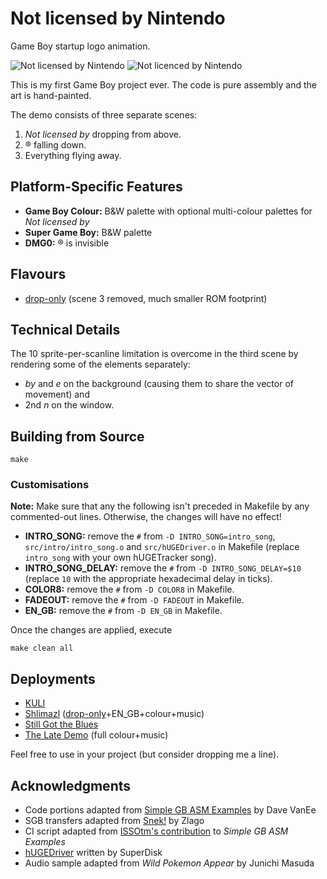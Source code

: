 # Not licensed by Nintendo

Game Boy startup logo animation.

![Not licensed by Nintendo](https://img.itch.zone/aW1hZ2UvMzg0MTE4NS8yMjkyNDE1Ny5wbmc=/347x500/UvghrD.png)
![Not licenced by Nintendo](https://github.com/user-attachments/assets/e0547320-5d25-4b38-a8fe-c750af6ae1b5)

This is my first Game Boy project ever. The code is pure assembly and the art is hand-painted.

The demo consists of three separate scenes:

1. _Not licensed by_ dropping from above.
2. ® falling down.
3. Everything flying away.

## Platform-Specific Features

* **Game Boy Colour:** B&W palette with optional multi-colour palettes for _Not licensed by_
* **Super Game Boy:** B&W palette
* **DMG0:** ® is invisible

## Flavours

* [drop-only](https://github.com/TheLeanArt/NotLicensed/tree/drop-only) (scene 3 removed, much smaller ROM footprint)

## Technical Details

The 10 sprite-per-scanline limitation is overcome in the third scene by rendering some of the elements separately:

* _by_ and _e_ on the background (causing them to share the vector of movement) and
* 2nd _n_ on the window.

## Building from Source

```
make
```

### Customisations

**Note:** Make sure that any the following isn't preceded in Makefile by any commented-out lines. Otherwise, the changes will have no effect!

* **INTRO_SONG:** remove the `#` from `-D INTRO_SONG=intro_song`, `src/intro/intro_song.o` and `src/hUGEDriver.o` in Makefile (replace `intro_song` with your own hUGETracker song).
* **INTRO_SONG_DELAY:** remove the `#` from `-D INTRO_SONG_DELAY=$10` (replace `10` with the appropriate hexadecimal delay in ticks).
* **COLOR8:** remove the `#` from `-D COLOR8` in Makefile.
* **FADEOUT:** remove the `#` from `-D FADEOUT` in Makefile.
* **EN_GB:** remove the `#` from `-D EN_GB` in Makefile.

Once the changes are applied, execute

```
make clean all
```

## Deployments

* [KULI](https://leanart.itch.io/kuli)
* [Shlimazl](https://leanart.itch.io/shlimazl) ([drop-only](https://github.com/TheLeanArt/NotLicensed/tree/drop-only)+EN_GB+colour+music)
* [Still Got the Blues](https://leanart.itch.io/sgb)
* [The Late Demo](https://leanart.itch.io/latedemo) (full colour+music)

Feel free to use in your project (but consider dropping me a line).

## Acknowledgments

* Code portions adapted from [Simple GB ASM Examples](https://github.com/tbsp/simple-gb-asm-examples/) by Dave VanEe
* SGB transfers adapted from [Snek!](https://github.com/gb-archive/snek-gbc/) by Zlago
* CI script adapted from [ISSOtm's contribution](https://github.com/tbsp/simple-gb-asm-examples/pull/2) to _Simple GB ASM Examples_
* [hUGEDriver](https://github.com/SuperDisk/hUGEDriver/) written by SuperDisk
* Audio sample adapted from _Wild Pokemon Appear_ by Junichi Masuda
